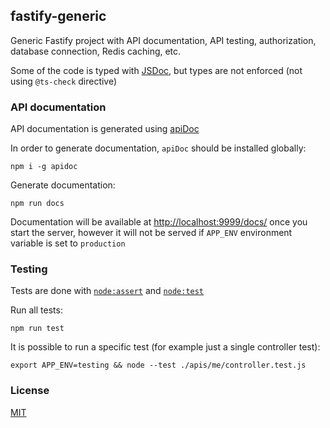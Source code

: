 ## fastify-generic

Generic Fastify project with API documentation, API testing, authorization, database connection, Redis caching, etc.

Some of the code is typed with [JSDoc](https://jsdoc.app), but types are not enforced (not using `@ts-check` directive)

### API documentation

API documentation is generated using [apiDoc](https://www.npmjs.com/package/apidoc)

In order to generate documentation, `apiDoc` should be installed globally:

```shell script
npm i -g apidoc
```

Generate documentation:

```shell script
npm run docs
```

Documentation will be available at [http://localhost:9999/docs/](http://localhost:9999/docs/) once you start the server, however it will not be served if `APP_ENV` environment variable is set to `production`

### Testing

Tests are done with [`node:assert`](https://nodejs.org/api/assert.html) and [`node:test`](https://nodejs.org/api/test.html)

Run all tests:

```shell script
npm run test
```

It is possible to run a specific test (for example just a single controller test):

```shell script
export APP_ENV=testing && node --test ./apis/me/controller.test.js
```

### License

[MIT](./LICENSE.md)
